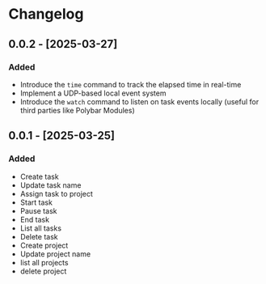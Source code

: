 # Changelog

## 0.0.2 - [2025-03-27]

### Added

- Introduce the `time` command to track the elapsed time in real-time
- Implement a UDP-based local event system
- Introduce the `watch` command to listen on task events locally (useful for third parties like Polybar Modules)

## 0.0.1 - [2025-03-25]

### Added
- Create task
- Update task name
- Assign task to project
- Start task
- Pause task
- End task
- List all tasks
- Delete task
- Create project
- Update project name 
- list all projects
- delete project

